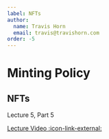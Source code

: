 ```yaml
---
label: NFTs
author:
  name: Travis Horn
  email: travis@travishorn.com
order: -5
---
```


# Minting Policy

## NFTs

Lecture 5, Part 5

[Lecture Video
:icon-link-external:](https://www.youtube.com/watch?v=2lKN0ZL_EQU&list=PLNEK_Ejlx3x0G8V8CDBnRDZ86POVsrfzw&index=5)
